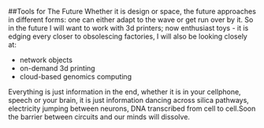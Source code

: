 ##Tools for The Future
Whether it is design or space, the future approaches in different forms: one can either adapt to the wave or get run over by it. So in the future I will want to work with 3d printers; now enthusiast toys - it is edging every closer to obsolescing factories, I will also be looking closely at:

* network objects
* on-demand 3d printing
* cloud-based genomics computing

Everything is just information in the end, whether it is in your cellphone, speech or your brain, it is just information dancing across silica pathways, electricity jumping between neurons, DNA transcribed from cell to cell.Soon the barrier between circuits and our minds will dissolve.